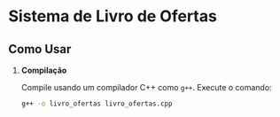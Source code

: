 # Sistema de Livro de Ofertas

## Como Usar

1. **Compilação**

   Compile usando um compilador C++ como `g++`. Execute o comando:

   ```sh
   g++ -o livro_ofertas livro_ofertas.cpp
